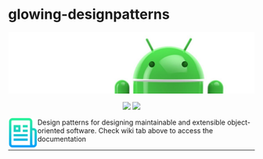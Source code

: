 # glowing-designpatterns
![Banner](https://github.com/devrath/devrath/blob/master/images/Banner.png)


<p align="center">
<a><img src="https://img.shields.io/badge/Design%20Patterns-Behavioural-silver?style=for-the-badge&logo=java"></a>
<a><img src="https://img.shields.io/badge/Built%20By-IntelliJ%20Editor-red?style=for-the-badge&logo=intelliJ%20IDEA"></a>  
</p>

<p align="center"><a><img align="left" src="https://github.com/devrath/devrath/blob/master/images/description.png" width="60" height="60" alt="Description" title="Description"></a></p> 
Design patterns for designing maintainable and extensible object-oriented software. Check wiki tab above to access the documentation 


---
